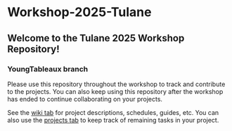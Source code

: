 # Workshop-2025-Tulane

## Welcome to the Tulane 2025 Workshop Repository!

### YoungTableaux branch

Please use this repository throughout the workshop to track and contribute to the projects. You can also keep using this repository after the workshop has ended to continue collaborating on your projects.

See the [wiki tab](https://github.com/Macaulay2/Workshop-2025-Tulane/wiki) for project descriptions, schedules, guides, etc. You can also use the [projects tab](https://github.com/Macaulay2/Workshop-2025-Tulane/projects) to keep track of remaining tasks in your project.
